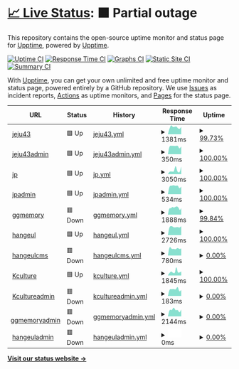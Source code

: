 # [📈 Live Status](https://pinnode.github.io/pinnode): <!--live status--> **🟧 Partial outage**

This repository contains the open-source uptime monitor and status page for [Upptime](https://upptime.js.org), powered by [Upptime](https://github.com/upptime/upptime).

[![Uptime CI](https://github.com/pinnode/pinnode/workflows/Uptime%20CI/badge.svg)](https://github.com/pinnode/pinnode/actions?query=workflow%3A%22Uptime+CI%22)
[![Response Time CI](https://github.com/pinnode/pinnode/workflows/Response%20Time%20CI/badge.svg)](https://github.com/pinnode/pinnode/actions?query=workflow%3A%22Response+Time+CI%22)
[![Graphs CI](https://github.com/pinnode/pinnode/workflows/Graphs%20CI/badge.svg)](https://github.com/pinnode/pinnode/actions?query=workflow%3A%22Graphs+CI%22)
[![Static Site CI](https://github.com/pinnode/pinnode/workflows/Static%20Site%20CI/badge.svg)](https://github.com/pinnode/pinnode/actions?query=workflow%3A%22Static+Site+CI%22)
[![Summary CI](https://github.com/pinnode/pinnode/workflows/Summary%20CI/badge.svg)](https://github.com/pinnode/pinnode/actions?query=workflow%3A%22Summary+CI%22)

With [Upptime](https://upptime.js.org), you can get your own unlimited and free uptime monitor and status page, powered entirely by a GitHub repository. We use [Issues](https://github.com/upptime/upptime/issues) as incident reports, [Actions](https://github.com/pinnode/pinnode/actions) as uptime monitors, and [Pages](https://demo.upptime.js.org) for the status page.

<!--start: status pages-->
<!-- This summary is generated by Upptime (https://github.com/upptime/upptime) -->
<!-- Do not edit this manually, your changes will be overwritten -->
<!-- prettier-ignore -->
| URL | Status | History | Response Time | Uptime |
| --- | ------ | ------- | ------------- | ------ |
| <img alt="" src="https://icons.duckduckgo.com/ip3/43archives.or.kr.ico" height="13"> [jeju43](http://43archives.or.kr/main.do) | 🟩 Up | [jeju43.yml](https://github.com/pinnode/pinnode/commits/HEAD/history/jeju43.yml) | <details><summary><img alt="Response time graph" src="./graphs/jeju43/response-time-week.png" height="20"> 1381ms</summary><br><a href="https://pinnode.github.io/pinnode/history/jeju43"><img alt="Response time 2078" src="https://img.shields.io/endpoint?url=https%3A%2F%2Fraw.githubusercontent.com%2Fpinnode%2Fpinnode%2FHEAD%2Fapi%2Fjeju43%2Fresponse-time.json"></a><br><a href="https://pinnode.github.io/pinnode/history/jeju43"><img alt="24-hour response time 1471" src="https://img.shields.io/endpoint?url=https%3A%2F%2Fraw.githubusercontent.com%2Fpinnode%2Fpinnode%2FHEAD%2Fapi%2Fjeju43%2Fresponse-time-day.json"></a><br><a href="https://pinnode.github.io/pinnode/history/jeju43"><img alt="7-day response time 1381" src="https://img.shields.io/endpoint?url=https%3A%2F%2Fraw.githubusercontent.com%2Fpinnode%2Fpinnode%2FHEAD%2Fapi%2Fjeju43%2Fresponse-time-week.json"></a><br><a href="https://pinnode.github.io/pinnode/history/jeju43"><img alt="30-day response time 1414" src="https://img.shields.io/endpoint?url=https%3A%2F%2Fraw.githubusercontent.com%2Fpinnode%2Fpinnode%2FHEAD%2Fapi%2Fjeju43%2Fresponse-time-month.json"></a><br><a href="https://pinnode.github.io/pinnode/history/jeju43"><img alt="1-year response time 1943" src="https://img.shields.io/endpoint?url=https%3A%2F%2Fraw.githubusercontent.com%2Fpinnode%2Fpinnode%2FHEAD%2Fapi%2Fjeju43%2Fresponse-time-year.json"></a></details> | <details><summary><a href="https://pinnode.github.io/pinnode/history/jeju43">99.73%</a></summary><a href="https://pinnode.github.io/pinnode/history/jeju43"><img alt="All-time uptime 99.73%" src="https://img.shields.io/endpoint?url=https%3A%2F%2Fraw.githubusercontent.com%2Fpinnode%2Fpinnode%2FHEAD%2Fapi%2Fjeju43%2Fuptime.json"></a><br><a href="https://pinnode.github.io/pinnode/history/jeju43"><img alt="24-hour uptime 100.00%" src="https://img.shields.io/endpoint?url=https%3A%2F%2Fraw.githubusercontent.com%2Fpinnode%2Fpinnode%2FHEAD%2Fapi%2Fjeju43%2Fuptime-day.json"></a><br><a href="https://pinnode.github.io/pinnode/history/jeju43"><img alt="7-day uptime 99.73%" src="https://img.shields.io/endpoint?url=https%3A%2F%2Fraw.githubusercontent.com%2Fpinnode%2Fpinnode%2FHEAD%2Fapi%2Fjeju43%2Fuptime-week.json"></a><br><a href="https://pinnode.github.io/pinnode/history/jeju43"><img alt="30-day uptime 99.90%" src="https://img.shields.io/endpoint?url=https%3A%2F%2Fraw.githubusercontent.com%2Fpinnode%2Fpinnode%2FHEAD%2Fapi%2Fjeju43%2Fuptime-month.json"></a><br><a href="https://pinnode.github.io/pinnode/history/jeju43"><img alt="1-year uptime 99.85%" src="https://img.shields.io/endpoint?url=https%3A%2F%2Fraw.githubusercontent.com%2Fpinnode%2Fpinnode%2FHEAD%2Fapi%2Fjeju43%2Fuptime-year.json"></a></details>
| <img alt="" src="https://icons.duckduckgo.com/ip3/43archives.or.kr.ico" height="13"> [jeju43admin](http://43archives.or.kr/admin) | 🟩 Up | [jeju43admin.yml](https://github.com/pinnode/pinnode/commits/HEAD/history/jeju43admin.yml) | <details><summary><img alt="Response time graph" src="./graphs/jeju43admin/response-time-week.png" height="20"> 350ms</summary><br><a href="https://pinnode.github.io/pinnode/history/jeju43admin"><img alt="Response time 364" src="https://img.shields.io/endpoint?url=https%3A%2F%2Fraw.githubusercontent.com%2Fpinnode%2Fpinnode%2FHEAD%2Fapi%2Fjeju43admin%2Fresponse-time.json"></a><br><a href="https://pinnode.github.io/pinnode/history/jeju43admin"><img alt="24-hour response time 343" src="https://img.shields.io/endpoint?url=https%3A%2F%2Fraw.githubusercontent.com%2Fpinnode%2Fpinnode%2FHEAD%2Fapi%2Fjeju43admin%2Fresponse-time-day.json"></a><br><a href="https://pinnode.github.io/pinnode/history/jeju43admin"><img alt="7-day response time 350" src="https://img.shields.io/endpoint?url=https%3A%2F%2Fraw.githubusercontent.com%2Fpinnode%2Fpinnode%2FHEAD%2Fapi%2Fjeju43admin%2Fresponse-time-week.json"></a><br><a href="https://pinnode.github.io/pinnode/history/jeju43admin"><img alt="30-day response time 341" src="https://img.shields.io/endpoint?url=https%3A%2F%2Fraw.githubusercontent.com%2Fpinnode%2Fpinnode%2FHEAD%2Fapi%2Fjeju43admin%2Fresponse-time-month.json"></a><br><a href="https://pinnode.github.io/pinnode/history/jeju43admin"><img alt="1-year response time 335" src="https://img.shields.io/endpoint?url=https%3A%2F%2Fraw.githubusercontent.com%2Fpinnode%2Fpinnode%2FHEAD%2Fapi%2Fjeju43admin%2Fresponse-time-year.json"></a></details> | <details><summary><a href="https://pinnode.github.io/pinnode/history/jeju43admin">100.00%</a></summary><a href="https://pinnode.github.io/pinnode/history/jeju43admin"><img alt="All-time uptime 99.90%" src="https://img.shields.io/endpoint?url=https%3A%2F%2Fraw.githubusercontent.com%2Fpinnode%2Fpinnode%2FHEAD%2Fapi%2Fjeju43admin%2Fuptime.json"></a><br><a href="https://pinnode.github.io/pinnode/history/jeju43admin"><img alt="24-hour uptime 100.00%" src="https://img.shields.io/endpoint?url=https%3A%2F%2Fraw.githubusercontent.com%2Fpinnode%2Fpinnode%2FHEAD%2Fapi%2Fjeju43admin%2Fuptime-day.json"></a><br><a href="https://pinnode.github.io/pinnode/history/jeju43admin"><img alt="7-day uptime 100.00%" src="https://img.shields.io/endpoint?url=https%3A%2F%2Fraw.githubusercontent.com%2Fpinnode%2Fpinnode%2FHEAD%2Fapi%2Fjeju43admin%2Fuptime-week.json"></a><br><a href="https://pinnode.github.io/pinnode/history/jeju43admin"><img alt="30-day uptime 100.00%" src="https://img.shields.io/endpoint?url=https%3A%2F%2Fraw.githubusercontent.com%2Fpinnode%2Fpinnode%2FHEAD%2Fapi%2Fjeju43admin%2Fuptime-month.json"></a><br><a href="https://pinnode.github.io/pinnode/history/jeju43admin"><img alt="1-year uptime 99.92%" src="https://img.shields.io/endpoint?url=https%3A%2F%2Fraw.githubusercontent.com%2Fpinnode%2Fpinnode%2FHEAD%2Fapi%2Fjeju43admin%2Fuptime-year.json"></a></details>
| <img alt="" src="https://icons.duckduckgo.com/ip3/archives.jp.go.kr.ico" height="13"> [jp](https://archives.jp.go.kr/) | 🟩 Up | [jp.yml](https://github.com/pinnode/pinnode/commits/HEAD/history/jp.yml) | <details><summary><img alt="Response time graph" src="./graphs/jp/response-time-week.png" height="20"> 3050ms</summary><br><a href="https://pinnode.github.io/pinnode/history/jp"><img alt="Response time 3334" src="https://img.shields.io/endpoint?url=https%3A%2F%2Fraw.githubusercontent.com%2Fpinnode%2Fpinnode%2FHEAD%2Fapi%2Fjp%2Fresponse-time.json"></a><br><a href="https://pinnode.github.io/pinnode/history/jp"><img alt="24-hour response time 5852" src="https://img.shields.io/endpoint?url=https%3A%2F%2Fraw.githubusercontent.com%2Fpinnode%2Fpinnode%2FHEAD%2Fapi%2Fjp%2Fresponse-time-day.json"></a><br><a href="https://pinnode.github.io/pinnode/history/jp"><img alt="7-day response time 3050" src="https://img.shields.io/endpoint?url=https%3A%2F%2Fraw.githubusercontent.com%2Fpinnode%2Fpinnode%2FHEAD%2Fapi%2Fjp%2Fresponse-time-week.json"></a><br><a href="https://pinnode.github.io/pinnode/history/jp"><img alt="30-day response time 3720" src="https://img.shields.io/endpoint?url=https%3A%2F%2Fraw.githubusercontent.com%2Fpinnode%2Fpinnode%2FHEAD%2Fapi%2Fjp%2Fresponse-time-month.json"></a><br><a href="https://pinnode.github.io/pinnode/history/jp"><img alt="1-year response time 3309" src="https://img.shields.io/endpoint?url=https%3A%2F%2Fraw.githubusercontent.com%2Fpinnode%2Fpinnode%2FHEAD%2Fapi%2Fjp%2Fresponse-time-year.json"></a></details> | <details><summary><a href="https://pinnode.github.io/pinnode/history/jp">100.00%</a></summary><a href="https://pinnode.github.io/pinnode/history/jp"><img alt="All-time uptime 99.31%" src="https://img.shields.io/endpoint?url=https%3A%2F%2Fraw.githubusercontent.com%2Fpinnode%2Fpinnode%2FHEAD%2Fapi%2Fjp%2Fuptime.json"></a><br><a href="https://pinnode.github.io/pinnode/history/jp"><img alt="24-hour uptime 100.00%" src="https://img.shields.io/endpoint?url=https%3A%2F%2Fraw.githubusercontent.com%2Fpinnode%2Fpinnode%2FHEAD%2Fapi%2Fjp%2Fuptime-day.json"></a><br><a href="https://pinnode.github.io/pinnode/history/jp"><img alt="7-day uptime 100.00%" src="https://img.shields.io/endpoint?url=https%3A%2F%2Fraw.githubusercontent.com%2Fpinnode%2Fpinnode%2FHEAD%2Fapi%2Fjp%2Fuptime-week.json"></a><br><a href="https://pinnode.github.io/pinnode/history/jp"><img alt="30-day uptime 98.93%" src="https://img.shields.io/endpoint?url=https%3A%2F%2Fraw.githubusercontent.com%2Fpinnode%2Fpinnode%2FHEAD%2Fapi%2Fjp%2Fuptime-month.json"></a><br><a href="https://pinnode.github.io/pinnode/history/jp"><img alt="1-year uptime 99.31%" src="https://img.shields.io/endpoint?url=https%3A%2F%2Fraw.githubusercontent.com%2Fpinnode%2Fpinnode%2FHEAD%2Fapi%2Fjp%2Fuptime-year.json"></a></details>
| <img alt="" src="https://icons.duckduckgo.com/ip3/archives.jp.go.kr.ico" height="13"> [jpadmin](https://archives.jp.go.kr/admin) | 🟩 Up | [jpadmin.yml](https://github.com/pinnode/pinnode/commits/HEAD/history/jpadmin.yml) | <details><summary><img alt="Response time graph" src="./graphs/jpadmin/response-time-week.png" height="20"> 534ms</summary><br><a href="https://pinnode.github.io/pinnode/history/jpadmin"><img alt="Response time 517" src="https://img.shields.io/endpoint?url=https%3A%2F%2Fraw.githubusercontent.com%2Fpinnode%2Fpinnode%2FHEAD%2Fapi%2Fjpadmin%2Fresponse-time.json"></a><br><a href="https://pinnode.github.io/pinnode/history/jpadmin"><img alt="24-hour response time 501" src="https://img.shields.io/endpoint?url=https%3A%2F%2Fraw.githubusercontent.com%2Fpinnode%2Fpinnode%2FHEAD%2Fapi%2Fjpadmin%2Fresponse-time-day.json"></a><br><a href="https://pinnode.github.io/pinnode/history/jpadmin"><img alt="7-day response time 534" src="https://img.shields.io/endpoint?url=https%3A%2F%2Fraw.githubusercontent.com%2Fpinnode%2Fpinnode%2FHEAD%2Fapi%2Fjpadmin%2Fresponse-time-week.json"></a><br><a href="https://pinnode.github.io/pinnode/history/jpadmin"><img alt="30-day response time 673" src="https://img.shields.io/endpoint?url=https%3A%2F%2Fraw.githubusercontent.com%2Fpinnode%2Fpinnode%2FHEAD%2Fapi%2Fjpadmin%2Fresponse-time-month.json"></a><br><a href="https://pinnode.github.io/pinnode/history/jpadmin"><img alt="1-year response time 520" src="https://img.shields.io/endpoint?url=https%3A%2F%2Fraw.githubusercontent.com%2Fpinnode%2Fpinnode%2FHEAD%2Fapi%2Fjpadmin%2Fresponse-time-year.json"></a></details> | <details><summary><a href="https://pinnode.github.io/pinnode/history/jpadmin">100.00%</a></summary><a href="https://pinnode.github.io/pinnode/history/jpadmin"><img alt="All-time uptime 99.31%" src="https://img.shields.io/endpoint?url=https%3A%2F%2Fraw.githubusercontent.com%2Fpinnode%2Fpinnode%2FHEAD%2Fapi%2Fjpadmin%2Fuptime.json"></a><br><a href="https://pinnode.github.io/pinnode/history/jpadmin"><img alt="24-hour uptime 100.00%" src="https://img.shields.io/endpoint?url=https%3A%2F%2Fraw.githubusercontent.com%2Fpinnode%2Fpinnode%2FHEAD%2Fapi%2Fjpadmin%2Fuptime-day.json"></a><br><a href="https://pinnode.github.io/pinnode/history/jpadmin"><img alt="7-day uptime 100.00%" src="https://img.shields.io/endpoint?url=https%3A%2F%2Fraw.githubusercontent.com%2Fpinnode%2Fpinnode%2FHEAD%2Fapi%2Fjpadmin%2Fuptime-week.json"></a><br><a href="https://pinnode.github.io/pinnode/history/jpadmin"><img alt="30-day uptime 98.97%" src="https://img.shields.io/endpoint?url=https%3A%2F%2Fraw.githubusercontent.com%2Fpinnode%2Fpinnode%2FHEAD%2Fapi%2Fjpadmin%2Fuptime-month.json"></a><br><a href="https://pinnode.github.io/pinnode/history/jpadmin"><img alt="1-year uptime 99.31%" src="https://img.shields.io/endpoint?url=https%3A%2F%2Fraw.githubusercontent.com%2Fpinnode%2Fpinnode%2FHEAD%2Fapi%2Fjpadmin%2Fuptime-year.json"></a></details>
| <img alt="" src="https://icons.duckduckgo.com/ip3/memory.library.kr.ico" height="13"> [ggmemory](https://memory.library.kr/main) | 🟥 Down | [ggmemory.yml](https://github.com/pinnode/pinnode/commits/HEAD/history/ggmemory.yml) | <details><summary><img alt="Response time graph" src="./graphs/ggmemory/response-time-week.png" height="20"> 1888ms</summary><br><a href="https://pinnode.github.io/pinnode/history/ggmemory"><img alt="Response time 3573" src="https://img.shields.io/endpoint?url=https%3A%2F%2Fraw.githubusercontent.com%2Fpinnode%2Fpinnode%2FHEAD%2Fapi%2Fggmemory%2Fresponse-time.json"></a><br><a href="https://pinnode.github.io/pinnode/history/ggmemory"><img alt="24-hour response time 1788" src="https://img.shields.io/endpoint?url=https%3A%2F%2Fraw.githubusercontent.com%2Fpinnode%2Fpinnode%2FHEAD%2Fapi%2Fggmemory%2Fresponse-time-day.json"></a><br><a href="https://pinnode.github.io/pinnode/history/ggmemory"><img alt="7-day response time 1888" src="https://img.shields.io/endpoint?url=https%3A%2F%2Fraw.githubusercontent.com%2Fpinnode%2Fpinnode%2FHEAD%2Fapi%2Fggmemory%2Fresponse-time-week.json"></a><br><a href="https://pinnode.github.io/pinnode/history/ggmemory"><img alt="30-day response time 1841" src="https://img.shields.io/endpoint?url=https%3A%2F%2Fraw.githubusercontent.com%2Fpinnode%2Fpinnode%2FHEAD%2Fapi%2Fggmemory%2Fresponse-time-month.json"></a><br><a href="https://pinnode.github.io/pinnode/history/ggmemory"><img alt="1-year response time 2852" src="https://img.shields.io/endpoint?url=https%3A%2F%2Fraw.githubusercontent.com%2Fpinnode%2Fpinnode%2FHEAD%2Fapi%2Fggmemory%2Fresponse-time-year.json"></a></details> | <details><summary><a href="https://pinnode.github.io/pinnode/history/ggmemory">99.84%</a></summary><a href="https://pinnode.github.io/pinnode/history/ggmemory"><img alt="All-time uptime 99.13%" src="https://img.shields.io/endpoint?url=https%3A%2F%2Fraw.githubusercontent.com%2Fpinnode%2Fpinnode%2FHEAD%2Fapi%2Fggmemory%2Fuptime.json"></a><br><a href="https://pinnode.github.io/pinnode/history/ggmemory"><img alt="24-hour uptime 99.94%" src="https://img.shields.io/endpoint?url=https%3A%2F%2Fraw.githubusercontent.com%2Fpinnode%2Fpinnode%2FHEAD%2Fapi%2Fggmemory%2Fuptime-day.json"></a><br><a href="https://pinnode.github.io/pinnode/history/ggmemory"><img alt="7-day uptime 99.84%" src="https://img.shields.io/endpoint?url=https%3A%2F%2Fraw.githubusercontent.com%2Fpinnode%2Fpinnode%2FHEAD%2Fapi%2Fggmemory%2Fuptime-week.json"></a><br><a href="https://pinnode.github.io/pinnode/history/ggmemory"><img alt="30-day uptime 99.85%" src="https://img.shields.io/endpoint?url=https%3A%2F%2Fraw.githubusercontent.com%2Fpinnode%2Fpinnode%2FHEAD%2Fapi%2Fggmemory%2Fuptime-month.json"></a><br><a href="https://pinnode.github.io/pinnode/history/ggmemory"><img alt="1-year uptime 98.80%" src="https://img.shields.io/endpoint?url=https%3A%2F%2Fraw.githubusercontent.com%2Fpinnode%2Fpinnode%2FHEAD%2Fapi%2Fggmemory%2Fuptime-year.json"></a></details>
| <img alt="" src="https://icons.duckduckgo.com/ip3/archives.hangeul.go.kr.ico" height="13"> [hangeul](https://archives.hangeul.go.kr/) | 🟩 Up | [hangeul.yml](https://github.com/pinnode/pinnode/commits/HEAD/history/hangeul.yml) | <details><summary><img alt="Response time graph" src="./graphs/hangeul/response-time-week.png" height="20"> 2726ms</summary><br><a href="https://pinnode.github.io/pinnode/history/hangeul"><img alt="Response time 2653" src="https://img.shields.io/endpoint?url=https%3A%2F%2Fraw.githubusercontent.com%2Fpinnode%2Fpinnode%2FHEAD%2Fapi%2Fhangeul%2Fresponse-time.json"></a><br><a href="https://pinnode.github.io/pinnode/history/hangeul"><img alt="24-hour response time 2956" src="https://img.shields.io/endpoint?url=https%3A%2F%2Fraw.githubusercontent.com%2Fpinnode%2Fpinnode%2FHEAD%2Fapi%2Fhangeul%2Fresponse-time-day.json"></a><br><a href="https://pinnode.github.io/pinnode/history/hangeul"><img alt="7-day response time 2726" src="https://img.shields.io/endpoint?url=https%3A%2F%2Fraw.githubusercontent.com%2Fpinnode%2Fpinnode%2FHEAD%2Fapi%2Fhangeul%2Fresponse-time-week.json"></a><br><a href="https://pinnode.github.io/pinnode/history/hangeul"><img alt="30-day response time 2653" src="https://img.shields.io/endpoint?url=https%3A%2F%2Fraw.githubusercontent.com%2Fpinnode%2Fpinnode%2FHEAD%2Fapi%2Fhangeul%2Fresponse-time-month.json"></a><br><a href="https://pinnode.github.io/pinnode/history/hangeul"><img alt="1-year response time 2655" src="https://img.shields.io/endpoint?url=https%3A%2F%2Fraw.githubusercontent.com%2Fpinnode%2Fpinnode%2FHEAD%2Fapi%2Fhangeul%2Fresponse-time-year.json"></a></details> | <details><summary><a href="https://pinnode.github.io/pinnode/history/hangeul">100.00%</a></summary><a href="https://pinnode.github.io/pinnode/history/hangeul"><img alt="All-time uptime 99.24%" src="https://img.shields.io/endpoint?url=https%3A%2F%2Fraw.githubusercontent.com%2Fpinnode%2Fpinnode%2FHEAD%2Fapi%2Fhangeul%2Fuptime.json"></a><br><a href="https://pinnode.github.io/pinnode/history/hangeul"><img alt="24-hour uptime 100.00%" src="https://img.shields.io/endpoint?url=https%3A%2F%2Fraw.githubusercontent.com%2Fpinnode%2Fpinnode%2FHEAD%2Fapi%2Fhangeul%2Fuptime-day.json"></a><br><a href="https://pinnode.github.io/pinnode/history/hangeul"><img alt="7-day uptime 100.00%" src="https://img.shields.io/endpoint?url=https%3A%2F%2Fraw.githubusercontent.com%2Fpinnode%2Fpinnode%2FHEAD%2Fapi%2Fhangeul%2Fuptime-week.json"></a><br><a href="https://pinnode.github.io/pinnode/history/hangeul"><img alt="30-day uptime 86.43%" src="https://img.shields.io/endpoint?url=https%3A%2F%2Fraw.githubusercontent.com%2Fpinnode%2Fpinnode%2FHEAD%2Fapi%2Fhangeul%2Fuptime-month.json"></a><br><a href="https://pinnode.github.io/pinnode/history/hangeul"><img alt="1-year uptime 98.55%" src="https://img.shields.io/endpoint?url=https%3A%2F%2Fraw.githubusercontent.com%2Fpinnode%2Fpinnode%2FHEAD%2Fapi%2Fhangeul%2Fuptime-year.json"></a></details>
| <img alt="" src="https://icons.duckduckgo.com/ip3/mms.hangeul.go.kr.ico" height="13"> [hangeulcms](http://mms.hangeul.go.kr:9001/login) | 🟥 Down | [hangeulcms.yml](https://github.com/pinnode/pinnode/commits/HEAD/history/hangeulcms.yml) | <details><summary><img alt="Response time graph" src="./graphs/hangeulcms/response-time-week.png" height="20"> 780ms</summary><br><a href="https://pinnode.github.io/pinnode/history/hangeulcms"><img alt="Response time 780" src="https://img.shields.io/endpoint?url=https%3A%2F%2Fraw.githubusercontent.com%2Fpinnode%2Fpinnode%2FHEAD%2Fapi%2Fhangeulcms%2Fresponse-time.json"></a><br><a href="https://pinnode.github.io/pinnode/history/hangeulcms"><img alt="24-hour response time 780" src="https://img.shields.io/endpoint?url=https%3A%2F%2Fraw.githubusercontent.com%2Fpinnode%2Fpinnode%2FHEAD%2Fapi%2Fhangeulcms%2Fresponse-time-day.json"></a><br><a href="https://pinnode.github.io/pinnode/history/hangeulcms"><img alt="7-day response time 780" src="https://img.shields.io/endpoint?url=https%3A%2F%2Fraw.githubusercontent.com%2Fpinnode%2Fpinnode%2FHEAD%2Fapi%2Fhangeulcms%2Fresponse-time-week.json"></a><br><a href="https://pinnode.github.io/pinnode/history/hangeulcms"><img alt="30-day response time 778" src="https://img.shields.io/endpoint?url=https%3A%2F%2Fraw.githubusercontent.com%2Fpinnode%2Fpinnode%2FHEAD%2Fapi%2Fhangeulcms%2Fresponse-time-month.json"></a><br><a href="https://pinnode.github.io/pinnode/history/hangeulcms"><img alt="1-year response time 784" src="https://img.shields.io/endpoint?url=https%3A%2F%2Fraw.githubusercontent.com%2Fpinnode%2Fpinnode%2FHEAD%2Fapi%2Fhangeulcms%2Fresponse-time-year.json"></a></details> | <details><summary><a href="https://pinnode.github.io/pinnode/history/hangeulcms">0.00%</a></summary><a href="https://pinnode.github.io/pinnode/history/hangeulcms"><img alt="All-time uptime 60.84%" src="https://img.shields.io/endpoint?url=https%3A%2F%2Fraw.githubusercontent.com%2Fpinnode%2Fpinnode%2FHEAD%2Fapi%2Fhangeulcms%2Fuptime.json"></a><br><a href="https://pinnode.github.io/pinnode/history/hangeulcms"><img alt="24-hour uptime 0.00%" src="https://img.shields.io/endpoint?url=https%3A%2F%2Fraw.githubusercontent.com%2Fpinnode%2Fpinnode%2FHEAD%2Fapi%2Fhangeulcms%2Fuptime-day.json"></a><br><a href="https://pinnode.github.io/pinnode/history/hangeulcms"><img alt="7-day uptime 0.00%" src="https://img.shields.io/endpoint?url=https%3A%2F%2Fraw.githubusercontent.com%2Fpinnode%2Fpinnode%2FHEAD%2Fapi%2Fhangeulcms%2Fuptime-week.json"></a><br><a href="https://pinnode.github.io/pinnode/history/hangeulcms"><img alt="30-day uptime 0.00%" src="https://img.shields.io/endpoint?url=https%3A%2F%2Fraw.githubusercontent.com%2Fpinnode%2Fpinnode%2FHEAD%2Fapi%2Fhangeulcms%2Fuptime-month.json"></a><br><a href="https://pinnode.github.io/pinnode/history/hangeulcms"><img alt="1-year uptime 25.71%" src="https://img.shields.io/endpoint?url=https%3A%2F%2Fraw.githubusercontent.com%2Fpinnode%2Fpinnode%2FHEAD%2Fapi%2Fhangeulcms%2Fuptime-year.json"></a></details>
| <img alt="" src="https://icons.duckduckgo.com/ip3/www.kcultureroad.kr.ico" height="13"> [Kculture](http://www.kcultureroad.kr/) | 🟩 Up | [kculture.yml](https://github.com/pinnode/pinnode/commits/HEAD/history/kculture.yml) | <details><summary><img alt="Response time graph" src="./graphs/kculture/response-time-week.png" height="20"> 1845ms</summary><br><a href="https://pinnode.github.io/pinnode/history/kculture"><img alt="Response time 2380" src="https://img.shields.io/endpoint?url=https%3A%2F%2Fraw.githubusercontent.com%2Fpinnode%2Fpinnode%2FHEAD%2Fapi%2Fkculture%2Fresponse-time.json"></a><br><a href="https://pinnode.github.io/pinnode/history/kculture"><img alt="24-hour response time 1961" src="https://img.shields.io/endpoint?url=https%3A%2F%2Fraw.githubusercontent.com%2Fpinnode%2Fpinnode%2FHEAD%2Fapi%2Fkculture%2Fresponse-time-day.json"></a><br><a href="https://pinnode.github.io/pinnode/history/kculture"><img alt="7-day response time 1845" src="https://img.shields.io/endpoint?url=https%3A%2F%2Fraw.githubusercontent.com%2Fpinnode%2Fpinnode%2FHEAD%2Fapi%2Fkculture%2Fresponse-time-week.json"></a><br><a href="https://pinnode.github.io/pinnode/history/kculture"><img alt="30-day response time 2430" src="https://img.shields.io/endpoint?url=https%3A%2F%2Fraw.githubusercontent.com%2Fpinnode%2Fpinnode%2FHEAD%2Fapi%2Fkculture%2Fresponse-time-month.json"></a><br><a href="https://pinnode.github.io/pinnode/history/kculture"><img alt="1-year response time 2233" src="https://img.shields.io/endpoint?url=https%3A%2F%2Fraw.githubusercontent.com%2Fpinnode%2Fpinnode%2FHEAD%2Fapi%2Fkculture%2Fresponse-time-year.json"></a></details> | <details><summary><a href="https://pinnode.github.io/pinnode/history/kculture">100.00%</a></summary><a href="https://pinnode.github.io/pinnode/history/kculture"><img alt="All-time uptime 48.39%" src="https://img.shields.io/endpoint?url=https%3A%2F%2Fraw.githubusercontent.com%2Fpinnode%2Fpinnode%2FHEAD%2Fapi%2Fkculture%2Fuptime.json"></a><br><a href="https://pinnode.github.io/pinnode/history/kculture"><img alt="24-hour uptime 100.00%" src="https://img.shields.io/endpoint?url=https%3A%2F%2Fraw.githubusercontent.com%2Fpinnode%2Fpinnode%2FHEAD%2Fapi%2Fkculture%2Fuptime-day.json"></a><br><a href="https://pinnode.github.io/pinnode/history/kculture"><img alt="7-day uptime 100.00%" src="https://img.shields.io/endpoint?url=https%3A%2F%2Fraw.githubusercontent.com%2Fpinnode%2Fpinnode%2FHEAD%2Fapi%2Fkculture%2Fuptime-week.json"></a><br><a href="https://pinnode.github.io/pinnode/history/kculture"><img alt="30-day uptime 99.94%" src="https://img.shields.io/endpoint?url=https%3A%2F%2Fraw.githubusercontent.com%2Fpinnode%2Fpinnode%2FHEAD%2Fapi%2Fkculture%2Fuptime-month.json"></a><br><a href="https://pinnode.github.io/pinnode/history/kculture"><img alt="1-year uptime 10.14%" src="https://img.shields.io/endpoint?url=https%3A%2F%2Fraw.githubusercontent.com%2Fpinnode%2Fpinnode%2FHEAD%2Fapi%2Fkculture%2Fuptime-year.json"></a></details>
| <img alt="" src="https://icons.duckduckgo.com/ip3/www.kcultureroad.kr.ico" height="13"> [Kcultureadmin](http://www.kcultureroad.kr/login) | 🟥 Down | [kcultureadmin.yml](https://github.com/pinnode/pinnode/commits/HEAD/history/kcultureadmin.yml) | <details><summary><img alt="Response time graph" src="./graphs/kcultureadmin/response-time-week.png" height="20"> 183ms</summary><br><a href="https://pinnode.github.io/pinnode/history/kcultureadmin"><img alt="Response time 216" src="https://img.shields.io/endpoint?url=https%3A%2F%2Fraw.githubusercontent.com%2Fpinnode%2Fpinnode%2FHEAD%2Fapi%2Fkcultureadmin%2Fresponse-time.json"></a><br><a href="https://pinnode.github.io/pinnode/history/kcultureadmin"><img alt="24-hour response time 163" src="https://img.shields.io/endpoint?url=https%3A%2F%2Fraw.githubusercontent.com%2Fpinnode%2Fpinnode%2FHEAD%2Fapi%2Fkcultureadmin%2Fresponse-time-day.json"></a><br><a href="https://pinnode.github.io/pinnode/history/kcultureadmin"><img alt="7-day response time 183" src="https://img.shields.io/endpoint?url=https%3A%2F%2Fraw.githubusercontent.com%2Fpinnode%2Fpinnode%2FHEAD%2Fapi%2Fkcultureadmin%2Fresponse-time-week.json"></a><br><a href="https://pinnode.github.io/pinnode/history/kcultureadmin"><img alt="30-day response time 173" src="https://img.shields.io/endpoint?url=https%3A%2F%2Fraw.githubusercontent.com%2Fpinnode%2Fpinnode%2FHEAD%2Fapi%2Fkcultureadmin%2Fresponse-time-month.json"></a><br><a href="https://pinnode.github.io/pinnode/history/kcultureadmin"><img alt="1-year response time 172" src="https://img.shields.io/endpoint?url=https%3A%2F%2Fraw.githubusercontent.com%2Fpinnode%2Fpinnode%2FHEAD%2Fapi%2Fkcultureadmin%2Fresponse-time-year.json"></a></details> | <details><summary><a href="https://pinnode.github.io/pinnode/history/kcultureadmin">0.00%</a></summary><a href="https://pinnode.github.io/pinnode/history/kcultureadmin"><img alt="All-time uptime 42.77%" src="https://img.shields.io/endpoint?url=https%3A%2F%2Fraw.githubusercontent.com%2Fpinnode%2Fpinnode%2FHEAD%2Fapi%2Fkcultureadmin%2Fuptime.json"></a><br><a href="https://pinnode.github.io/pinnode/history/kcultureadmin"><img alt="24-hour uptime 0.00%" src="https://img.shields.io/endpoint?url=https%3A%2F%2Fraw.githubusercontent.com%2Fpinnode%2Fpinnode%2FHEAD%2Fapi%2Fkcultureadmin%2Fuptime-day.json"></a><br><a href="https://pinnode.github.io/pinnode/history/kcultureadmin"><img alt="7-day uptime 0.00%" src="https://img.shields.io/endpoint?url=https%3A%2F%2Fraw.githubusercontent.com%2Fpinnode%2Fpinnode%2FHEAD%2Fapi%2Fkcultureadmin%2Fuptime-week.json"></a><br><a href="https://pinnode.github.io/pinnode/history/kcultureadmin"><img alt="30-day uptime 0.00%" src="https://img.shields.io/endpoint?url=https%3A%2F%2Fraw.githubusercontent.com%2Fpinnode%2Fpinnode%2FHEAD%2Fapi%2Fkcultureadmin%2Fuptime-month.json"></a><br><a href="https://pinnode.github.io/pinnode/history/kcultureadmin"><img alt="1-year uptime 0.00%" src="https://img.shields.io/endpoint?url=https%3A%2F%2Fraw.githubusercontent.com%2Fpinnode%2Fpinnode%2FHEAD%2Fapi%2Fkcultureadmin%2Fuptime-year.json"></a></details>
| <img alt="" src="https://icons.duckduckgo.com/ip3/memorysuper.library.kr.ico" height="13"> [ggmemoryadmin](https://memorysuper.library.kr) | 🟥 Down | [ggmemoryadmin.yml](https://github.com/pinnode/pinnode/commits/HEAD/history/ggmemoryadmin.yml) | <details><summary><img alt="Response time graph" src="./graphs/ggmemoryadmin/response-time-week.png" height="20"> 2144ms</summary><br><a href="https://pinnode.github.io/pinnode/history/ggmemoryadmin"><img alt="Response time 4626" src="https://img.shields.io/endpoint?url=https%3A%2F%2Fraw.githubusercontent.com%2Fpinnode%2Fpinnode%2FHEAD%2Fapi%2Fggmemoryadmin%2Fresponse-time.json"></a><br><a href="https://pinnode.github.io/pinnode/history/ggmemoryadmin"><img alt="24-hour response time 2246" src="https://img.shields.io/endpoint?url=https%3A%2F%2Fraw.githubusercontent.com%2Fpinnode%2Fpinnode%2FHEAD%2Fapi%2Fggmemoryadmin%2Fresponse-time-day.json"></a><br><a href="https://pinnode.github.io/pinnode/history/ggmemoryadmin"><img alt="7-day response time 2144" src="https://img.shields.io/endpoint?url=https%3A%2F%2Fraw.githubusercontent.com%2Fpinnode%2Fpinnode%2FHEAD%2Fapi%2Fggmemoryadmin%2Fresponse-time-week.json"></a><br><a href="https://pinnode.github.io/pinnode/history/ggmemoryadmin"><img alt="30-day response time 2177" src="https://img.shields.io/endpoint?url=https%3A%2F%2Fraw.githubusercontent.com%2Fpinnode%2Fpinnode%2FHEAD%2Fapi%2Fggmemoryadmin%2Fresponse-time-month.json"></a><br><a href="https://pinnode.github.io/pinnode/history/ggmemoryadmin"><img alt="1-year response time 4627" src="https://img.shields.io/endpoint?url=https%3A%2F%2Fraw.githubusercontent.com%2Fpinnode%2Fpinnode%2FHEAD%2Fapi%2Fggmemoryadmin%2Fresponse-time-year.json"></a></details> | <details><summary><a href="https://pinnode.github.io/pinnode/history/ggmemoryadmin">0.00%</a></summary><a href="https://pinnode.github.io/pinnode/history/ggmemoryadmin"><img alt="All-time uptime 0.98%" src="https://img.shields.io/endpoint?url=https%3A%2F%2Fraw.githubusercontent.com%2Fpinnode%2Fpinnode%2FHEAD%2Fapi%2Fggmemoryadmin%2Fuptime.json"></a><br><a href="https://pinnode.github.io/pinnode/history/ggmemoryadmin"><img alt="24-hour uptime 0.00%" src="https://img.shields.io/endpoint?url=https%3A%2F%2Fraw.githubusercontent.com%2Fpinnode%2Fpinnode%2FHEAD%2Fapi%2Fggmemoryadmin%2Fuptime-day.json"></a><br><a href="https://pinnode.github.io/pinnode/history/ggmemoryadmin"><img alt="7-day uptime 0.00%" src="https://img.shields.io/endpoint?url=https%3A%2F%2Fraw.githubusercontent.com%2Fpinnode%2Fpinnode%2FHEAD%2Fapi%2Fggmemoryadmin%2Fuptime-week.json"></a><br><a href="https://pinnode.github.io/pinnode/history/ggmemoryadmin"><img alt="30-day uptime 0.00%" src="https://img.shields.io/endpoint?url=https%3A%2F%2Fraw.githubusercontent.com%2Fpinnode%2Fpinnode%2FHEAD%2Fapi%2Fggmemoryadmin%2Fuptime-month.json"></a><br><a href="https://pinnode.github.io/pinnode/history/ggmemoryadmin"><img alt="1-year uptime 0.00%" src="https://img.shields.io/endpoint?url=https%3A%2F%2Fraw.githubusercontent.com%2Fpinnode%2Fpinnode%2FHEAD%2Fapi%2Fggmemoryadmin%2Fuptime-year.json"></a></details>
| <img alt="" src="https://icons.duckduckgo.com/ip3/mms.hangeul.go.kr.ico" height="13"> [hangeuladmin](http://mms.hangeul.go.kr:9002/login) | 🟥 Down | [hangeuladmin.yml](https://github.com/pinnode/pinnode/commits/HEAD/history/hangeuladmin.yml) | <details><summary><img alt="Response time graph" src="./graphs/hangeuladmin/response-time-week.png" height="20"> 0ms</summary><br><a href="https://pinnode.github.io/pinnode/history/hangeuladmin"><img alt="Response time 0" src="https://img.shields.io/endpoint?url=https%3A%2F%2Fraw.githubusercontent.com%2Fpinnode%2Fpinnode%2FHEAD%2Fapi%2Fhangeuladmin%2Fresponse-time.json"></a><br><a href="https://pinnode.github.io/pinnode/history/hangeuladmin"><img alt="24-hour response time 0" src="https://img.shields.io/endpoint?url=https%3A%2F%2Fraw.githubusercontent.com%2Fpinnode%2Fpinnode%2FHEAD%2Fapi%2Fhangeuladmin%2Fresponse-time-day.json"></a><br><a href="https://pinnode.github.io/pinnode/history/hangeuladmin"><img alt="7-day response time 0" src="https://img.shields.io/endpoint?url=https%3A%2F%2Fraw.githubusercontent.com%2Fpinnode%2Fpinnode%2FHEAD%2Fapi%2Fhangeuladmin%2Fresponse-time-week.json"></a><br><a href="https://pinnode.github.io/pinnode/history/hangeuladmin"><img alt="30-day response time 0" src="https://img.shields.io/endpoint?url=https%3A%2F%2Fraw.githubusercontent.com%2Fpinnode%2Fpinnode%2FHEAD%2Fapi%2Fhangeuladmin%2Fresponse-time-month.json"></a><br><a href="https://pinnode.github.io/pinnode/history/hangeuladmin"><img alt="1-year response time 0" src="https://img.shields.io/endpoint?url=https%3A%2F%2Fraw.githubusercontent.com%2Fpinnode%2Fpinnode%2FHEAD%2Fapi%2Fhangeuladmin%2Fresponse-time-year.json"></a></details> | <details><summary><a href="https://pinnode.github.io/pinnode/history/hangeuladmin">0.00%</a></summary><a href="https://pinnode.github.io/pinnode/history/hangeuladmin"><img alt="All-time uptime 0.00%" src="https://img.shields.io/endpoint?url=https%3A%2F%2Fraw.githubusercontent.com%2Fpinnode%2Fpinnode%2FHEAD%2Fapi%2Fhangeuladmin%2Fuptime.json"></a><br><a href="https://pinnode.github.io/pinnode/history/hangeuladmin"><img alt="24-hour uptime 0.00%" src="https://img.shields.io/endpoint?url=https%3A%2F%2Fraw.githubusercontent.com%2Fpinnode%2Fpinnode%2FHEAD%2Fapi%2Fhangeuladmin%2Fuptime-day.json"></a><br><a href="https://pinnode.github.io/pinnode/history/hangeuladmin"><img alt="7-day uptime 0.00%" src="https://img.shields.io/endpoint?url=https%3A%2F%2Fraw.githubusercontent.com%2Fpinnode%2Fpinnode%2FHEAD%2Fapi%2Fhangeuladmin%2Fuptime-week.json"></a><br><a href="https://pinnode.github.io/pinnode/history/hangeuladmin"><img alt="30-day uptime 0.00%" src="https://img.shields.io/endpoint?url=https%3A%2F%2Fraw.githubusercontent.com%2Fpinnode%2Fpinnode%2FHEAD%2Fapi%2Fhangeuladmin%2Fuptime-month.json"></a><br><a href="https://pinnode.github.io/pinnode/history/hangeuladmin"><img alt="1-year uptime 0.00%" src="https://img.shields.io/endpoint?url=https%3A%2F%2Fraw.githubusercontent.com%2Fpinnode%2Fpinnode%2FHEAD%2Fapi%2Fhangeuladmin%2Fuptime-year.json"></a></details>

<!--end: status pages-->

[**Visit our status website →**](https://pinnode.github.io/pinnode)
